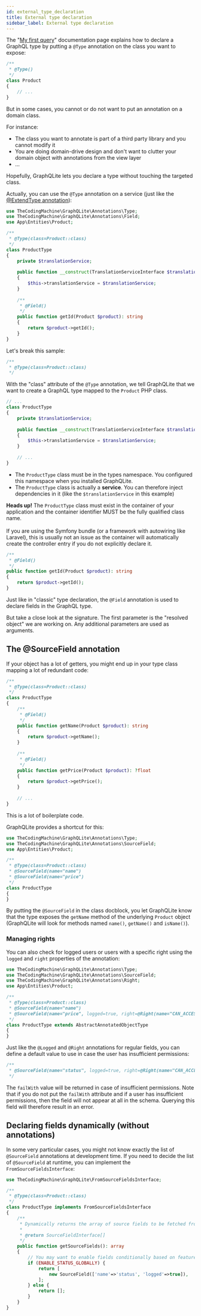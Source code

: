 ```yaml
---
id: external_type_declaration
title: External type declaration
sidebar_label: External type declaration
---
```


The "[My first query](queries.md)" documentation page explains how to declare a GraphQL type by putting a `@Type`
annotation on the class you want to expose:

```php
/**
 * @Type()
 */
class Product
{
    // ...
}
```

But in some cases, you cannot or do not want to put an annotation on a domain class.

For instance:

- The class you want to annotate is part of a third party library and you cannot modify it
- You are doing domain-drive design and don't want to clutter your domain object with annotations from the view layer
- ...

Hopefully, GraphQLite lets you declare a type without touching the targeted class.

Actually, you can use the `@Type` annotation on a service (just like the [@ExtendType annotation](extend_type.md)):

```php
use TheCodingMachine\GraphQLite\Annotations\Type;
use TheCodingMachine\GraphQLite\Annotations\Field;
use App\Entities\Product;

/**
 * @Type(class=Product::class)
 */
class ProductType
{
    private $translationService;
    
    public function __construct(TranslationServiceInterface $translationService)
    {
        $this->translationService = $translationService;
    }
    
    /**
     * @Field()
     */
    public function getId(Product $product): string
    {
        return $product->getId();
    }
}
```

Let's break this sample:

```php
/**
 * @Type(class=Product::class)
 */
```

With the "class" attribute of the `@Type` annotation, we tell GraphQLite that we want to create a GraphQL type 
mapped to the `Product` PHP class.

```php
// ...
class ProductType
{
    private $translationService;
    
    public function __construct(TranslationServiceInterface $translationService)
    {
        $this->translationService = $translationService;
    }
    
    // ...
}
```

- The `ProductType` class must be in the types namespace. You configured this namespace when you installed GraphQLite.
- The `ProductType` class is actually a **service**. You can therefore inject dependencies in it (like the `$translationService` in this example)

<div class="alert alert-warning"><strong>Heads up!</strong> The <code>ProductType</code> class must exist in the container of your 
application and the container identifier MUST be the fully qualified class name.<br/><br/>
If you are using the Symfony bundle (or a framework with autowiring like Laravel), this 
is usually not an issue as the container will automatically create the controller entry if you do not explicitly 
declare it.</div> 

```php
/**
 * @Field()
 */
public function getId(Product $product): string
{
    return $product->getId();
}
```

Just like in "classic" type declaration, the `@Field` annotation is used to declare fields in the GraphQL type.

But take a close look at the signature. The first parameter is the "resolved object" we are working on.
Any additional parameters are used as arguments.

## The @SourceField annotation

If your object has a lot of getters, you might end up in your type class mapping a lot of redundant code:

```php
/**
 * @Type(class=Product::class)
 */
class ProductType
{
    /**
     * @Field()
     */
    public function getName(Product $product): string
    {
        return $product->getName();
    }
    
    /**
     * @Field()
     */
    public function getPrice(Product $product): ?float
    {
        return $product->getPrice();        
    }
    
    // ...
}
```

This is a lot of boilerplate code.

GraphQLite provides a shortcut for this:

```php
use TheCodingMachine\GraphQLite\Annotations\Type;
use TheCodingMachine\GraphQLite\Annotations\SourceField;
use App\Entities\Product;

/**
 * @Type(class=Product::class)
 * @SourceField(name="name")
 * @SourceField(name="price")
 */
class ProductType
{
}
```

By putting the `@SourceField` in the class docblock, you let GraphQLite know that the type exposes the
`getName` method of the underlying `Product` object (GraphQLite will look for methods named `name()`, `getName()` and `isName()`).

### Managing rights

You can also check for logged users or users with a specific right using the `logged` and `right` properties of the annotation:

```php
use TheCodingMachine\GraphQLite\Annotations\Type;
use TheCodingMachine\GraphQLite\Annotations\SourceField;
use TheCodingMachine\GraphQLite\Annotations\Right;
use App\Entities\Product;

/**
 * @Type(class=Product::class)
 * @SourceField(name="name")
 * @SourceField(name="price", logged=true, right=@Right(name="CAN_ACCESS_Price"))
 */
class ProductType extends AbstractAnnotatedObjectType
{
}
```

Just like the `@Logged` and `@Right` annotations for regular fields, you can define a default value to use
in case the user has insufficient permissions:

```php
/**
 * @SourceField(name="status", logged=true, right=@Right(name="CAN_ACCESS_STATUS"), failWith=null)
 */
```

The `failWith` value will be returned in case of insufficient permissions. Note that if you do not put the
`failWith` attribute and if a user has insufficient permissions, then the field will not appear at all in the schema.
Querying this field will therefore result in an error. 

## Declaring fields dynamically (without annotations)

In some very particular cases, you might not know exactly the list of `@SourceField` annotations at development time.
If you need to decide the list of `@SourceField` at runtime, you can implement the `FromSourceFieldsInterface`:

```php
use TheCodingMachine\GraphQLite\FromSourceFieldsInterface;

/**
 * @Type(class=Product::class)
 */
class ProductType implements FromSourceFieldsInterface
{
    /**
     * Dynamically returns the array of source fields to be fetched from the original object.
     *
     * @return SourceFieldInterface[]
     */
    public function getSourceFields(): array
    {
        // You may want to enable fields conditionally based on feature flags...
        if (ENABLE_STATUS_GLOBALLY) {
            return [
                new SourceField(['name'=>'status', 'logged'=>true]),
            ];        
        } else {
            return [];
        }
    }
}
```
